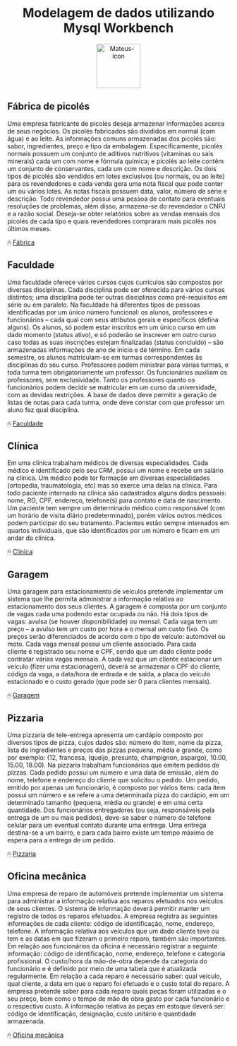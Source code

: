 <div style="display: inline_block" align="center">
  <h1>Modelagem de dados utilizando Mysql Workbench</h1>
  <img align="center" alt="Mateus-ícon" height="100" width="100" src="https://cdn.jsdelivr.net/gh/devicons/devicon/icons/mysql/mysql-original-wordmark.svg">
</div>

## Fábrica de picolés

Uma empresa fabricante de picolés deseja armazenar informações acerca de seus negócios. Os
picolés fabricados são divididos em normal (com água) e ao leite. As informações comuns
armazenadas dos picolés são: sabor, ingredientes, preço e tipo da embalagem. Especificamente, picolés normais possuem um conjunto de aditivos nutritivos (vitaminas ou sais minerais) cada
um com nome e fórmula química; e picolés ao leite contêm um conjunto de conservantes, cada
um com nome e descrição. Os dois tipos de picolés são vendidos em lotes exclusivos (ou normais, ou ao leite) para os revendedores e cada venda gera uma nota fiscal que pode conter um ou vários lotes. As notas fiscais possuem data, valor, número de série e descrição. Todo revendedor
possui uma pessoa de contato para eventuais resoluções de problemas, além disso, armazena-se
do revendedor o CNPJ e a razão social. Deseja-se obter relatórios sobre as vendas mensais dos
picolés de cada tipo e quais revendedores compraram mais picolés nos últimos meses.

🖱 [Fábrica](https://github.com/Mat3usCod3/Modelagem-de-dados/blob/main/Fabrica_Picoles_IMG.png)

## Faculdade 

Uma faculdade oferece vários cursos cujos currículos são compostos por diversas disciplinas. Cada disciplina pode ser oferecida para vários
cursos distintos; uma disciplina pode ter outras disciplinas como pré-requisitos em série ou em paralelo. Na faculdade há diferentes tipos de
pessoas identificadas por um único número funcional: os alunos, professores e funcionários – cada qual com seus atributos gerais e específicos
(defina alguns). Os alunos, só podem estar inscritos em um único curso em um dado momento (status ativo), e só
poderão se inscrever em outro curso caso todas as suas inscrições estejam finalizadas (status concluído) – são armazenadas informações de ano
de início e de término. Em cada semestre, os alunos matriculam-se em turmas correspondentes às disciplinas do seu curso. Professores podem
ministrar para várias turmas, e toda turma tem obrigatoriamente um professor. Os funcionários auxiliam os professores, sem exclusividade.
Tanto os professores quanto os funcionários podem decidir se matricular em um curso da universidade, com as devidas restrições. A base de
dados deve permitir a geração de listas de notas para cada turma, onde deve constar com que professor um aluno fez qual disciplina.

🖱 [Faculdade](https://github.com/Mat3usCod3/Modelagem-de-dados/blob/main/Faculdade_IMG.png)

## Clínica

Em uma clínica trabalham médicos de diversas especialidades. Cada médico é identificado pelo seu CRM, possui um nome e recebe 
um salário na clínica. Um médico pode ter formação em diversas especialidades (ortopedia, traumatologia, etc) mas só exerce uma 
delas na clínica. Para todo paciente internado na clínica são cadastrados alguns dados pessoais: nome, RG, CPF, endereço, telefone(s) 
para contato e data de nascimento. Um paciente tem sempre um determinado médico como responsável (com um horário de visita 
diário predeterminado), porém vários outros médicos podem participar do seu tratamento. Pacientes estão sempre internados em 
quartos individuais, que são identificados por um número e ficam em um andar da clínica.

🖱 [Clínica](https://github.com/Mat3usCod3/Modelagem-de-dados/blob/main/Clinica_IMG.png)

## Garagem

Uma	 garagem	 para	 estacionamento	 de	 veículos	 pretende	 implementar	 um	 sistema	 que	 lhe	 permita	 administrar	 a	 informação	 relativa	 ao	
estacionamento	dos	seus	clientes.	A	garagem	é	composta	por	um	conjunto	de	vagas	cada	uma	podendo	estar	ocupada	ou	não.	Há	dois	tipos	de	
vagas:	avulsa	(se	houver	disponibilidade)	ou	mensal.	Cada	vaga	tem	um	preço	–	a	avulso	tem	um	custo	por	hora	e	o	mensal	um	custo	fixo.	Os	
preços	 serão	 diferenciados	 de	acordo	com	 o	tipo	 de	veículo:	automóvel	 ou	moto.	Cada	vaga	mensal	 possui	 um	cliente	associado. Para	cada	
cliente	é	registrado	seu	nome	e	CPF,	sendo	que	um	dado	cliente	pode	contratar	várias	vagas	mensais.	A	cada	vez	que	um	cliente	estacionar	um	
veículo	(fizer	uma	estacionagem),	deverá	se	armazenar	o	CPF	do	cliente,	código	da	vaga,	a	data/hora	de	entrada	e	de	saída,	a	placa	do	veículo	
estacionado	e	o	custo	gerado	(que	pode	ser	0	para	clientes	mensais).

🖱 [Garagem](https://github.com/Mat3usCod3/Modelagem-de-dados/blob/main/Garagem_IMG.png)

## Pizzaria

Uma pizzaria de tele-entrega apresenta um cardápio composto por diversos tipos de pizza, cujos dados são: número do item, nome da 
pizza, lista de ingredientes e preços das pizzas pequena, média e grande, como por exemplo: (12, francesa, (queijo, presunto, 
champignon, aspargo), 10.00, 15.00, 18.00). Na pizzaria trabalham funcionários que emitem pedidos de pizzas. Cada pedido possui 
um número e uma data de emissão, além do nome, telefone e endereço do cliente que solicitou o pedido. Um pedido, emitido por 
apenas um funcionário, é composto por vários itens: cada item possui um número e se refere a uma determinada pizza do cardápio, 
em um determinado tamanho (pequena, média ou grande) e em uma certa quantidade. Dos funcionários entregadores (ou seja, 
responsáveis pela entrega de um ou mais pedidos), deve-se saber o número do telefone celular para um eventual contato durante uma 
entrega. Uma entrega destina-se a um bairro, e para cada bairro existe um tempo máximo de espera para a entrega de um pedido.

🖱 [Pizzaria](https://github.com/Mat3usCod3/Modelagem-de-dados/blob/main/Pizzaria_IMG.png)


## Oficina mecânica

Uma empresa de reparo de automóveis pretende implementar um sistema para administrar a informação relativa aos reparos efetuados nos 
veículos de seus clientes. O sistema de informação deverá permitir manter um registro de todos os reparos efetuados. A empresa registra as 
seguintes informações de cada cliente: código de identificação, nome, endereço, telefone. A informação relativa aos veículos que um dado cliente 
teve ou tem e as datas em que fizeram o primeiro reparo, também são importantes. Em relação aos funcionários da oficina é necessário registrar a 
seguinte informação: código de identificação, nome, endereço, telefone e categoria profissional. O custo/hora da mão-de-obra depende da 
categoria do funcionário e é definido por meio de uma tabela que é atualizada regularmente. Em relação a cada reparo é necessário saber: qual 
veículo, qual cliente, a data em que o reparo foi efetuado e o custo total do reparo. A empresa pretende saber para cada reparo quais peças foram 
utilizadas e o seu preço, bem como o tempo de mão de obra gasto por cada funcionário e o respectivo custo. A informação relativa às peças em 
estoque deverá ser: código de identificação, designação, custo unitário e quantidade armazenada.

🖱 [Oficina mecânica](https://github.com/Mat3usCod3/Modelagem-de-dados/blob/main/Oficina_IMG.png)

